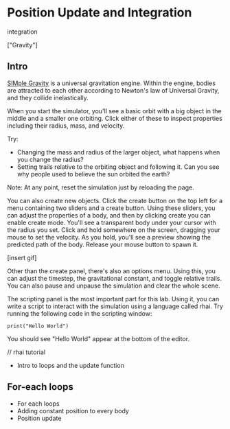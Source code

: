 # Position Update and Integration

integration

["Gravity"]


## Intro

[SIMple Gravity](https://gravity.simple-physics.org/) is a universal
gravitation engine. Within the engine, bodies are attracted to each
other according to Newton's law of Universal Gravity, and they collide
inelastically.

When you start the simulator, you'll see a basic orbit with a big
object in the middle and a smaller one orbiting. Click either of
these to inspect properties including their radius, mass, and velocity.

Try:
- Changing the mass and radius of the larger object, what happens when you change the radius?
- Setting trails relative to the orbiting object and following it. Can you see why people used
to believe the sun orbited the earth?

Note: At any point, reset the simulation just by reloading the page.

You can also create new objects. Click the create button on the top left
for a menu containing two sliders and a create button. Using these sliders,
you can adjust the properties of a body, and then by clicking create you
can enable create mode. You'll see a transparent body under your cursor
with the radius you set. Click and hold somewhere on the screen, dragging
your mouse to set the velocity. As you hold, you'll see a preview showing
the predicted path of the body. Release your mouse button to spawn it.

[insert gif]

Other than the create panel, there's also an options menu. Using this, you
can adjust the timestep, the gravitational constant, and toggle relative trails.
You can also pause and unpause the simulation and clear the whole scene.

The scripting panel is the most important part for this lab. Using it,
you can write a script to interact with the simulation using a language
called rhai. Try running the following code in the scripting window:

```rhai
print("Hello World")
```

You should see "Hello World" appear at the bottom of the editor.

// rhai tutorial

- Intro to loops and the update function

## For-each loops
- For each loops
- Adding constant position to every body
- Position update
